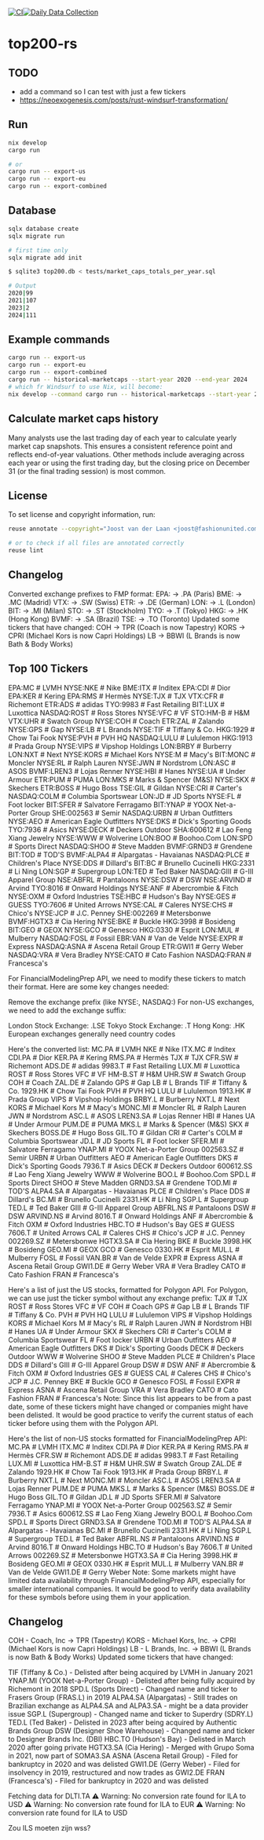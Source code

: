 <!--
SPDX-FileCopyrightText: 2025 Joost van der Laan <joost@fashionunited.com>

SPDX-License-Identifier: AGPL-3.0-only
-->

[![CI](https://github.com/javdl/top200-rs/actions/workflows/ci.yml/badge.svg)](https://github.com/javdl/top200-rs/actions/workflows/ci.yml)[![Daily Data Collection](https://github.com/javdl/top200-rs/actions/workflows/daily-run.yml/badge.svg)](https://github.com/javdl/top200-rs/actions/workflows/daily-run.yml)

# top200-rs

## TODO

- add a command so I can test with just a few tickers
- <https://neoexogenesis.com/posts/rust-windsurf-transformation/>

## Run

```sh
nix develop
cargo run

# or
cargo run -- export-us
cargo run -- export-eu
cargo run -- export-combined
```

## Database

```sh
sqlx database create
sqlx migrate run

# first time only
sqlx migrate add init
```

```sh
$ sqlite3 top200.db < tests/market_caps_totals_per_year.sql

# Output
2020|99
2021|107
2023|2
2024|111
```

## Example commands

```sh
cargo run -- export-us
cargo run -- export-eu
cargo run -- export-combined
cargo run -- historical-marketcaps --start-year 2020 --end-year 2024
# which fr Windsurf to use Nix, will become:
nix develop --command cargo run -- historical-marketcaps --start-year 2020 --end-year 2024
```

## Calculate market caps history

Many analysts use the last trading day of each year to calculate yearly market cap snapshots. This ensures a consistent reference point and reflects end-of-year valuations. Other methods include averaging across each year or using the first trading day, but the closing price on December 31 (or the final trading session) is most common.

## License

To set license and copyright information, run:

```sh
reuse annotate --copyright="Joost van der Laan <joost@fashionunited.com>" --license="AGPL-3.0-only" --skip-unrecognised *

# or to check if all files are annotated correctly
reuse lint
```

## Changelog

Converted exchange prefixes to FMP format:
EPA: -> .PA (Paris)
BME: -> .MC (Madrid)
VTX: -> .SW (Swiss)
ETR: -> .DE (German)
LON: -> .L (London)
BIT: -> .MI (Milan)
STO: -> .ST (Stockholm)
TYO: -> .T (Tokyo)
HKG: -> .HK (Hong Kong)
BVMF: -> .SA (Brazil)
TSE: -> .TO (Toronto)
Updated some tickers that have changed:
COH -> TPR (Coach is now Tapestry)
KORS -> CPRI (Michael Kors is now Capri Holdings)
LB -> BBWI (L Brands is now Bath & Body Works)

## Top 100 Tickers

EPA:MC # LVMH
NYSE:NKE # Nike
BME:ITX # Inditex
EPA:CDI # Dior
EPA:KER # Kering
EPA:RMS # Hermès
NYSE:TJX # TJX
VTX:CFR # Richemont
ETR:ADS # adidas
TYO:9983 # Fast Retailing
BIT:LUX # Luxottica
NASDAQ:ROST # Ross Stores
NYSE:VFC # VF
STO:HM-B # H&M
VTX:UHR # Swatch Group
NYSE:COH # Coach
ETR:ZAL # Zalando
NYSE:GPS # Gap
NYSE:LB # L Brands
NYSE:TIF # Tiffany & Co.
HKG:1929 # Chow Tai Fook
NYSE:PVH # PVH HQ
NASDAQ:LULU # Lululemon
HKG:1913 # Prada Group
NYSE:VIPS # Vipshop Holdings
LON:BRBY # Burberry
LON:NXT # Next
NYSE:KORS # Michael Kors
NYSE:M # Macy's
BIT:MONC # Moncler
NYSE:RL # Ralph Lauren
NYSE:JWN # Nordstrom
LON:ASC # ASOS
BVMF:LREN3 # Lojas Renner
NYSE:HBI # Hanes
NYSE:UA # Under Armour
ETR:PUM # PUMA
LON:MKS # Marks & Spencer (M&S)
NYSE:SKX # Skechers
ETR:BOSS # Hugo Boss
TSE:GIL # Gildan
NYSE:CRI # Carter's
NASDAQ:COLM # Columbia Sportswear
LON:JD # JD Sports
NYSE:FL # Foot locker
BIT:SFER # Salvatore Ferragamo
BIT:YNAP # YOOX Net-a-Porter Group
SHE:002563 # Semir
NASDAQ:URBN # Urban Outfitters
NYSE:AEO # American Eagle Outfitters
NYSE:DKS # Dick's Sporting Goods
TYO:7936 # Asics
NYSE:DECK # Deckers Outdoor
SHA:600612 # Lao Feng Xiang Jewelry
NYSE:WWW # Wolverine
LON:BOO # Boohoo.Com
LON:SPD # Sports Direct
NASDAQ:SHOO # Steve Madden
BVMF:GRND3 # Grendene
BIT:TOD # TOD'S
BVMF:ALPA4 # Alpargatas - Havaianas
NASDAQ:PLCE # Children's Place
NYSE:DDS # Dillard's
BIT:BC # Brunello Cucinelli
HKG:2331 # Li Ning
LON:SGP # Supergroup
LON:TED # Ted Baker
NASDAQ:GIII # G-III Apparel Group
NSE:ABFRL # Pantaloons
NYSE:DSW # DSW
NSE:ARVIND # Arvind
TYO:8016 # Onward Holdings
NYSE:ANF # Abercrombie & Fitch
NYSE:OXM # Oxford Industries
TSE:HBC # Hudson's Bay
NYSE:GES # GUESS
TYO:7606 # United Arrows
NYSE:CAL # Caleres
NYSE:CHS # Chico's
NYSE:JCP # J.C. Penney
SHE:002269 # Metersbonwe
BVMF:HGTX3 # Cia Hering
NYSE:BKE # Buckle
HKG:3998 # Bosideng
BIT:GEO # GEOX
NYSE:GCO # Genesco
HKG:0330 # Esprit
LON:MUL # Mulberry
NASDAQ:FOSL # Fossil
EBR:VAN # Van de Velde
NYSE:EXPR # Express
NASDAQ:ASNA # Ascena Retail Group
ETR:GWI1 # Gerry Weber
NASDAQ:VRA # Vera Bradley
NYSE:CATO # Cato Fashion
NASDAQ:FRAN # Francesca's

For FinancialModelingPrep API, we need to modify these tickers to match their format. Here are some key changes needed:

Remove the exchange prefix (like NYSE:, NASDAQ:)
For non-US exchanges, we need to add the exchange suffix:

London Stock Exchange: .LSE
Tokyo Stock Exchange: .T
Hong Kong: .HK
European exchanges generally need country codes

Here's the converted list:
MC.PA # LVMH
NKE # Nike
ITX.MC # Inditex
CDI.PA # Dior
KER.PA # Kering
RMS.PA # Hermès
TJX # TJX
CFR.SW # Richemont
ADS.DE # adidas
9983.T # Fast Retailing
LUX.MI # Luxottica
ROST # Ross Stores
VFC # VF
HM-B.ST # H&M
UHR.SW # Swatch Group
COH # Coach
ZAL.DE # Zalando
GPS # Gap
LB # L Brands
TIF # Tiffany & Co.
1929.HK # Chow Tai Fook
PVH # PVH HQ
LULU # Lululemon
1913.HK # Prada Group
VIPS # Vipshop Holdings
BRBY.L # Burberry
NXT.L # Next
KORS # Michael Kors
M # Macy's
MONC.MI # Moncler
RL # Ralph Lauren
JWN # Nordstrom
ASC.L # ASOS
LREN3.SA # Lojas Renner
HBI # Hanes
UA # Under Armour
PUM.DE # PUMA
MKS.L # Marks & Spencer (M&S)
SKX # Skechers
BOSS.DE # Hugo Boss
GIL.TO # Gildan
CRI # Carter's
COLM # Columbia Sportswear
JD.L # JD Sports
FL # Foot locker
SFER.MI # Salvatore Ferragamo
YNAP.MI # YOOX Net-a-Porter Group
002563.SZ # Semir
URBN # Urban Outfitters
AEO # American Eagle Outfitters
DKS # Dick's Sporting Goods
7936.T # Asics
DECK # Deckers Outdoor
600612.SS # Lao Feng Xiang Jewelry
WWW # Wolverine
BOO.L # Boohoo.Com
SPD.L # Sports Direct
SHOO # Steve Madden
GRND3.SA # Grendene
TOD.MI # TOD'S
ALPA4.SA # Alpargatas - Havaianas
PLCE # Children's Place
DDS # Dillard's
BC.MI # Brunello Cucinelli
2331.HK # Li Ning
SGP.L # Supergroup
TED.L # Ted Baker
GIII # G-III Apparel Group
ABFRL.NS # Pantaloons
DSW # DSW
ARVIND.NS # Arvind
8016.T # Onward Holdings
ANF # Abercrombie & Fitch
OXM # Oxford Industries
HBC.TO # Hudson's Bay
GES # GUESS
7606.T # United Arrows
CAL # Caleres
CHS # Chico's
JCP # J.C. Penney
002269.SZ # Metersbonwe
HGTX3.SA # Cia Hering
BKE # Buckle
3998.HK # Bosideng
GEO.MI # GEOX
GCO # Genesco
0330.HK # Esprit
MUL.L # Mulberry
FOSL # Fossil
VAN.BR # Van de Velde
EXPR # Express
ASNA # Ascena Retail Group
GWI1.DE # Gerry Weber
VRA # Vera Bradley
CATO # Cato Fashion
FRAN # Francesca's

Here's a list of just the US stocks, formatted for Polygon API. For Polygon, we can use just the ticker symbol without any exchange prefix:
TJX # TJX
ROST # Ross Stores
VFC # VF
COH # Coach
GPS # Gap
LB # L Brands
TIF # Tiffany & Co.
PVH # PVH HQ
LULU # Lululemon
VIPS # Vipshop Holdings
KORS # Michael Kors
M # Macy's
RL # Ralph Lauren
JWN # Nordstrom
HBI # Hanes
UA # Under Armour
SKX # Skechers
CRI # Carter's
COLM # Columbia Sportswear
FL # Foot locker
URBN # Urban Outfitters
AEO # American Eagle Outfitters
DKS # Dick's Sporting Goods
DECK # Deckers Outdoor
WWW # Wolverine
SHOO # Steve Madden
PLCE # Children's Place
DDS # Dillard's
GIII # G-III Apparel Group
DSW # DSW
ANF # Abercrombie & Fitch
OXM # Oxford Industries
GES # GUESS
CAL # Caleres
CHS # Chico's
JCP # J.C. Penney
BKE # Buckle
GCO # Genesco
FOSL # Fossil
EXPR # Express
ASNA # Ascena Retail Group
VRA # Vera Bradley
CATO # Cato Fashion
FRAN # Francesca's
Note: Since this list appears to be from a past date, some of these tickers might have changed or companies might have been delisted. It would be good practice to verify the current status of each ticker before using them with the Polygon API.

Here's the list of non-US stocks formatted for FinancialModelingPrep API:
MC.PA # LVMH
ITX.MC # Inditex
CDI.PA # Dior
KER.PA # Kering
RMS.PA # Hermès
CFR.SW # Richemont
ADS.DE # adidas
9983.T # Fast Retailing
LUX.MI # Luxottica
HM-B.ST # H&M
UHR.SW # Swatch Group
ZAL.DE # Zalando
1929.HK # Chow Tai Fook
1913.HK # Prada Group
BRBY.L # Burberry
NXT.L # Next
MONC.MI # Moncler
ASC.L # ASOS
LREN3.SA # Lojas Renner
PUM.DE # PUMA
MKS.L # Marks & Spencer (M&S)
BOSS.DE # Hugo Boss
GIL.TO # Gildan
JD.L # JD Sports
SFER.MI # Salvatore Ferragamo
YNAP.MI # YOOX Net-a-Porter Group
002563.SZ # Semir
7936.T # Asics
600612.SS # Lao Feng Xiang Jewelry
BOO.L # Boohoo.Com
SPD.L # Sports Direct
GRND3.SA # Grendene
TOD.MI # TOD'S
ALPA4.SA # Alpargatas - Havaianas
BC.MI # Brunello Cucinelli
2331.HK # Li Ning
SGP.L # Supergroup
TED.L # Ted Baker
ABFRL.NS # Pantaloons
ARVIND.NS # Arvind
8016.T # Onward Holdings
HBC.TO # Hudson's Bay
7606.T # United Arrows
002269.SZ # Metersbonwe
HGTX3.SA # Cia Hering
3998.HK # Bosideng
GEO.MI # GEOX
0330.HK # Esprit
MUL.L # Mulberry
VAN.BR # Van de Velde
GWI1.DE # Gerry Weber
Note: Some markets might have limited data availability through FinancialModelingPrep API, especially for smaller international companies. It would be good to verify data availability for these symbols before using them in your application.

## Changelog

COH - Coach, Inc -> TPR (Tapestry)
KORS - Michael Kors, Inc. -> CPRI (Michael Kors is now Capri Holdings)
LB - L Brands, Inc. -> BBWI (L Brands is now Bath & Body Works)
Updated some tickers that have changed:

TIF (Tiffany & Co.) - Delisted after being acquired by LVMH in January 2021
YNAP.MI (YOOX Net-a-Porter Group) - Delisted after being fully acquired by Richemont in 2018
SPD.L (Sports Direct) - Changed name and ticker to Frasers Group (FRAS.L) in 2019
ALPA4.SA (Alpargatas) - Still trades on Brazilian exchange as ALPA4.SA and ALPA3.SA - might be a data provider issue
SGP.L (Supergroup) - Changed name and ticker to Superdry (SDRY.L)
TED.L (Ted Baker) - Delisted in 2023 after being acquired by Authentic Brands Group
DSW (Designer Shoe Warehouse) - Changed name and ticker to Designer Brands Inc. (DBI)
HBC.TO (Hudson's Bay) - Delisted in March 2020 after going private
HGTX3.SA (Cia Hering) - Merged with Grupo Soma in 2021, now part of SOMA3.SA
ASNA (Ascena Retail Group) - Filed for bankruptcy in 2020 and was delisted
GWI1.DE (Gerry Weber) - Filed for insolvency in 2019, restructured and now trades as GWI2.DE
FRAN (Francesca's) - Filed for bankruptcy in 2020 and was delisted

Fetching data for DLTI.TA
⚠️  Warning: No conversion rate found for ILA to USD
⚠️  Warning: No conversion rate found for ILA to EUR
⚠️  Warning: No conversion rate found for ILA to USD

Zou ILS moeten zijn wss?
